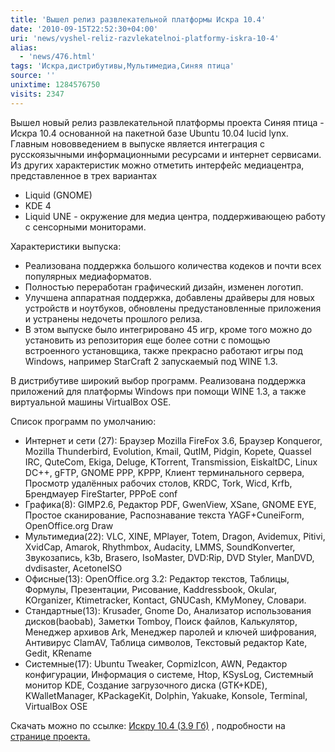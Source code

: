 ```yaml
---
title: 'Вышел релиз развлекательной платформы Искра 10.4'
date: '2010-09-15T22:52:30+04:00'
uri: 'news/vyshel-reliz-razvlekatelnoi-platformy-iskra-10-4'
alias: 
  - 'news/476.html'
tags: 'Искра,дистрибутивы,Мультимедиа,Синяя птица'
source: ''
unixtime: 1284576750
visits: 2347
---
```

Вышел новый релиз развлекательной платформы проекта Синяя птица - Искра 10.4 основанной на пакетной базе Ubuntu 10.04 lucid lynx. Главным нововведением в выпуске является интеграция с русскоязычными информационными ресурсами и интернет сервисами. Из других характеристик можно отметить интерфейс медиацентра, представленное в трех вариантах

*   Liquid (GNOME)
*   KDE 4
*   Liquid UNE - окружение для медиа центра,  поддерживающею работу с сенсорными мониторами.

Характеристики выпуска:

*   Реализована поддержка большого количества кодеков и почти всех популярных медиаформатов.
*   Полностью переработан графический дизайн, изменен логотип.
*   Улучшена аппаратная поддержка, добавлены драйверы для новых устройств и ноутбуков, обновлены предустановленные приложения и устранены недочеты прошлого релиза.
*   В этом выпуске было интегрировано 45 игр, кроме того можно до установить из репозитория еще более сотни с помощью встроенного установщика, также прекрасно работают игры под Windows, например StarCraft 2 запускаемый под WINE 1.3.

В дистрибутиве широкий выбор программ. Реализована поддержка приложений для платформы Windows при помощи WINE 1.3, а также виртуальной машины VirtualBox OSE.

Список программ по умолчанию:

*   Интернет и сети (27): Браузер Mozilla FireFox 3.6, Браузер Konqueror, Mozilla Thunderbird, Evolution, Kmail, QutIM, Pidgin, Kopete, Quassel IRC, QuteCom, Ekiga, Deluge, KTorrent, Transmission, EiskaltDC, Linux DC++, gFTP, GNOME PPP, KPPP, Клиент терминального сервера, Просмотр удалённых рабочих столов, KRDC, Tork, Wicd, Krfb, Брендмауер FireStarter, PPPoE conf
*   Графика(8): GIMP2.6, Редактор PDF, GwenView, XSane, GNOME EYE, Простое сканирование, Распознавание текста YAGF+CuneiForm, OpenOffice.org Draw
*   Мультимедиа(22): VLC, XINE, MPlayer, Totem, Dragon, Avidemux, Pitivi, XvidCap, Amarok, Rhythmbox, Audacity, LMMS, SoundKonverter, Звукозапись, k3b, Brasero, IsoMaster, DVD:Rip, DVD Styler, ManDVD, dvdisaster, AcetoneISO
*   Офисные(13): OpenOffice.org 3.2: Редактор текстов, Таблицы, Формулы, Презентации, Рисование, Kaddressbook, Okular, KOrganizer, Ktimetracker, Kontact, GNUCash, KMyMoney, Словари.
*   Стандартные(13): Krusader, Gnome Do, Анализатор использования дисков(baobab), Заметки Tomboy, Поиск файлов, Калькулятор, Менеджер архивов Ark, Менеджер паролей и ключей шифрования, Антивирус ClamAV, Таблица символов, Текстовый редактор Kate, Gedit, KRename
*   Системные(17): Ubuntu Tweaker, CopmizIcon, AWN, Редактор конфигурации, Информация о системе, Htop, KSysLog, Системный монитор KDE, Создание загрузочного диска (GTK+KDE), KWalletManager, KPackageKit, Dolphin, Yakuake, Konsole, Terminal, VirtualBox OSE

Скачать можно по ссылке: [Искру 10.4 (3.9 Гб)](http://www.integra-l.ru/bluebird/download-page#spark "Страница загрузки") , подробности на [странице проекта.](http://www.integra-l.ru/site/index.php/more-about-company/news/131-spark10-4-start "Искра 10.4")
